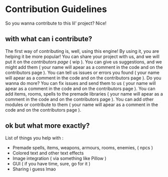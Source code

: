 # Contribution Guidelines
So you wanna contribute to this lil' project? Nice!
## with what can i contribute?
The first way of contributing is, well, using this engine! By using it, you are helping it be more popular! You can share your project with us, and we will put it on the *contributors page* ( wip ). 
You can give us suggestions, and we might add them ( your name will apear as a comment in the code and on the contributors page ). You can tell us issues or errors you found ( your name will apear as a comment in the code and on the contributors page ).
Do you wanna do more? You can fix issues and send them to us ( your name will apear as a comment in the code and on the contributors page ). You can add items, rooms, spells to the premade libraries ( your name will apear as a comment in the code and on the contributors page ). You can add other modules or contribute to them ( your name will apear as a comment in the code and on the contributors page ).
## ok but what more exactly?
List of things you help with :
- Premade spells, items, weapons, armours, rooms, enemies, ( npcs )
- Colored text and other text effects
- Image integration ( via something like Pillow )
- GUI ( if you have time, sure, go for it )
- Sharing i guess lmao
